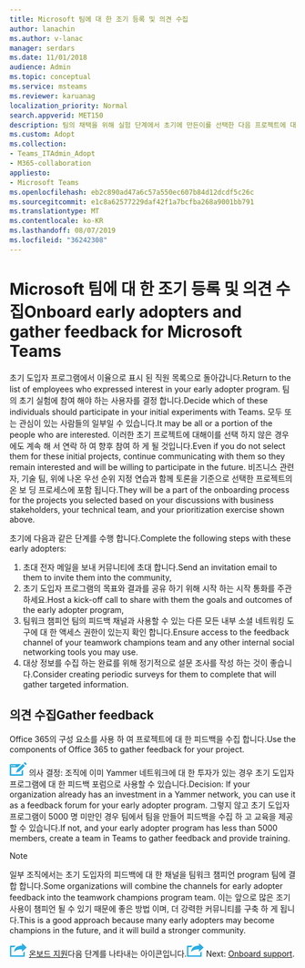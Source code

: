 ```yaml
---
title: Microsoft 팀에 대 한 조기 등록 및 의견 수집
author: lanachin
ms.author: v-lanac
manager: serdars
ms.date: 11/01/2018
audience: Admin
ms.topic: conceptual
ms.service: msteams
ms.reviewer: karuanag
localization_priority: Normal
search.appverid: MET150
description: 팀의 채택을 위해 실험 단계에서 초기에 만든이를 선택한 다음 프로젝트에 대 한 의견을 수집 합니다.
ms.custom: Adopt
ms.collection:
- Teams_ITAdmin_Adopt
- M365-collaboration
appliesto:
- Microsoft Teams
ms.openlocfilehash: eb2c890ad47a6c57a550ec607b84d12dcdf5c26c
ms.sourcegitcommit: e1c8a62577229daf42f1a7bcfba268a9001bb791
ms.translationtype: MT
ms.contentlocale: ko-KR
ms.lasthandoff: 08/07/2019
ms.locfileid: "36242308"
---
```

# <a name="onboard-early-adopters-and-gather-feedback-for-microsoft-teams"></a><span data-ttu-id="b9584-103">Microsoft 팀에 대 한 조기 등록 및 의견 수집</span><span class="sxs-lookup"><span data-stu-id="b9584-103">Onboard early adopters and gather feedback for Microsoft Teams</span></span>

<span data-ttu-id="b9584-104">초기 도입자 프로그램에서 이율으로 표시 된 직원 목록으로 돌아갑니다.</span><span class="sxs-lookup"><span data-stu-id="b9584-104">Return to the list of employees who expressed interest in your early adopter program.</span></span> <span data-ttu-id="b9584-105">팀의 초기 실험에 참여 해야 하는 사용자를 결정 합니다.</span><span class="sxs-lookup"><span data-stu-id="b9584-105">Decide which of these individuals should participate in your initial experiments with Teams.</span></span> <span data-ttu-id="b9584-106">모두 또는 관심이 있는 사람들의 일부일 수 있습니다.</span><span class="sxs-lookup"><span data-stu-id="b9584-106">It may be all or a portion of the people who are interested.</span></span> <span data-ttu-id="b9584-107">이러한 초기 프로젝트에 대해이를 선택 하지 않은 경우에도 계속 해 서 연락 하 여 향후 참여 하 게 될 것입니다.</span><span class="sxs-lookup"><span data-stu-id="b9584-107">Even if you do not select them for these initial projects, continue communicating with them so they remain interested and will be willing to participate in the future.</span></span> <span data-ttu-id="b9584-108">비즈니스 관련자, 기술 팀, 위에 나온 우선 순위 지정 연습과 함께 토론을 기준으로 선택한 프로젝트의 온 보 딩 프로세스에 포함 됩니다.</span><span class="sxs-lookup"><span data-stu-id="b9584-108">They will be a part of the onboarding process for the projects you selected based on your discussions with business stakeholders, your technical team, and your prioritization exercise shown above.</span></span> 

<span data-ttu-id="b9584-109">초기에 다음과 같은 단계를 수행 합니다.</span><span class="sxs-lookup"><span data-stu-id="b9584-109">Complete the following steps with these early adopters:</span></span>

1. <span data-ttu-id="b9584-110">초대 전자 메일을 보내 커뮤니티에 초대 합니다.</span><span class="sxs-lookup"><span data-stu-id="b9584-110">Send an invitation email to them to invite them into the community,</span></span>
2. <span data-ttu-id="b9584-111">초기 도입자 프로그램의 목표와 결과를 공유 하기 위해 시작 하는 시작 통화를 주관 하세요.</span><span class="sxs-lookup"><span data-stu-id="b9584-111">Host a kick-off call to share with them the goals and outcomes of the early adopter program,</span></span>
3. <span data-ttu-id="b9584-112">팀워크 챔피언 팀의 피드백 채널과 사용할 수 있는 다른 모든 내부 소셜 네트워킹 도구에 대 한 액세스 권한이 있는지 확인 합니다.</span><span class="sxs-lookup"><span data-stu-id="b9584-112">Ensure access to the feedback channel of your teamwork champions team and any other internal social networking tools you may use.</span></span> 
4. <span data-ttu-id="b9584-113">대상 정보를 수집 하는 완료를 위해 정기적으로 설문 조사를 작성 하는 것이 좋습니다.</span><span class="sxs-lookup"><span data-stu-id="b9584-113">Consider creating periodic surveys for them to complete that will gather targeted information.</span></span>

## <a name="gather-feedback"></a><span data-ttu-id="b9584-114">의견 수집</span><span class="sxs-lookup"><span data-stu-id="b9584-114">Gather feedback</span></span>

<span data-ttu-id="b9584-115">Office 365의 구성 요소를 사용 하 여 프로젝트에 대 한 피드백을 수집 합니다.</span><span class="sxs-lookup"><span data-stu-id="b9584-115">Use the components of Office 365 to gather feedback for your project.</span></span>
  
![결정 지점을 나타내는 아이콘](media/teams-adoption-decision-icon.png) <span data-ttu-id="b9584-117">의사 결정: 조직에 이미 Yammer 네트워크에 대 한 투자가 있는 경우 초기 도입자 프로그램에 대 한 피드백 포럼으로 사용할 수 있습니다.</span><span class="sxs-lookup"><span data-stu-id="b9584-117">Decision: If your organization already has an investment in a Yammer network, you can use it as a feedback forum for your early adopter program.</span></span> <span data-ttu-id="b9584-118">그렇지 않고 초기 도입자 프로그램이 5000 명 미만인 경우 팀에서 팀을 만들어 피드백을 수집 하 고 교육을 제공할 수 있습니다.</span><span class="sxs-lookup"><span data-stu-id="b9584-118">If not, and your early adopter program has less than 5000 members, create a team in Teams to gather feedback and provide training.</span></span>
  
> [!Note]
> <span data-ttu-id="b9584-119">일부 조직에서는 초기 도입자의 피드백에 대 한 채널을 팀워크 챔피언 program 팀에 결합 합니다.</span><span class="sxs-lookup"><span data-stu-id="b9584-119">Some organizations will combine the channels for early adopter feedback into the teamwork champions program team.</span></span> <span data-ttu-id="b9584-120">이는 앞으로 많은 조기 사용이 챔피언 될 수 있기 때문에 좋은 방법 이며, 더 강력한 커뮤니티를 구축 하 게 됩니다.</span><span class="sxs-lookup"><span data-stu-id="b9584-120">This is a good approach because many early adopters may become champions in the future, and it will build a stronger community.</span></span> 


<span data-ttu-id="b9584-121">![](media/teams-adoption-next-icon.png) [온보드 지원](teams-adoption-onboard-support.md)다음 단계를 나타내는 아이콘입니다.</span><span class="sxs-lookup"><span data-stu-id="b9584-121">![An icon representing the next step](media/teams-adoption-next-icon.png) Next: [Onboard support](teams-adoption-onboard-support.md).</span></span>
